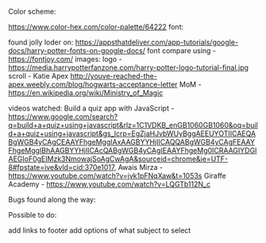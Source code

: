 Color scheme:

<https://www.color-hex.com/color-palette/64222>
font:

found jolly loder on: <https://appsthatdeliver.com/app-tutorials/google-docs/harry-potter-fonts-on-google-docs/>
font compare using - <https://fontjoy.com/>
images: logo - <https://media.harrypotterfanzone.com/harry-potter-logo-tutorial-final.jpg> scroll - Katie Apex <http://youve-reached-the-apex.weebly.com/blog/hogwarts-acceptance-letter> MoM - <https://en.wikipedia.org/wiki/Ministry_of_Magic>

videos watched: Build a quiz app with JavaScript - <https://www.google.com/search?q=build+a+quiz+using+javascript&rlz=1C1VDKB_enGB1060GB1060&oq=build+a+quiz+using+javascript&gs_lcrp=EgZjaHJvbWUyBggAEEUYOTIICAEQABgWGB4yCAgCEAAYFhgeMggIAxAAGBYYHjIICAQQABgWGB4yCAgFEAAYFhgeMggIBhAAGBYYHjIICAcQABgWGB4yCAgIEAAYFhgeMg0ICRAAGIYDGIAEGIoF0gEIMzk3NmowajSoAgCwAgA&sourceid=chrome&ie=UTF-8#fpstate=ive&vld=cid:370e1017>,
Awais Mirza - <https://www.youtube.com/watch?v=jvk1pFNqXaw&t=1053s>
Giraffe Academy - https://www.youtube.com/watch?v=LQGTb112N_c

Bugs found along the way:

Possible to do:

add links to footer
add options of what subject to select
